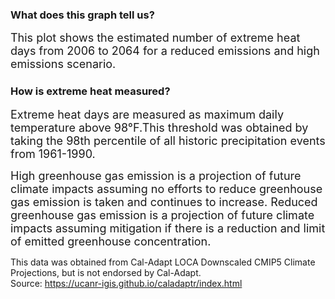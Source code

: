 ### What does this graph tell us?


<span style="font-size:18px;"> This plot shows the estimated number of extreme heat days from 2006 to 2064 for a reduced emissions and high emissions scenario. </span>


### How is extreme heat measured?


<span style="font-size:18px;"> Extreme heat days are measured as maximum daily temperature above 98°F.This threshold was obtained by taking the 98th percentile of all historic precipitation events from 1961-1990. </span>

<span style="font-size:18px;">High greenhouse gas emission is a projection of future climate impacts assuming no efforts to reduce greenhouse gas emission is taken and continues to increase. Reduced greenhouse gas emission is a projection of future climate impacts assuming mitigation if there is a reduction and limit of emitted greenhouse concentration. </span>

</span> This data was obtained from Cal-Adapt LOCA Downscaled CMIP5 Climate Projections, but is not endorsed by Cal-Adapt. <br>
Source: https://ucanr-igis.github.io/caladaptr/index.html </span>